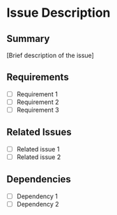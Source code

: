 # Issue Description

## Summary
[Brief description of the issue]

## Requirements
- [ ] Requirement 1
- [ ] Requirement 2
- [ ] Requirement 3

## Related Issues
- [ ] Related issue 1
- [ ] Related issue 2

## Dependencies
- [ ] Dependency 1
- [ ] Dependency 2